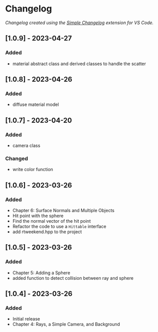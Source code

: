 # Changelog

*Changelog created using the [Simple Changelog](https://marketplace.visualstudio.com/items?itemName=tobiaswaelde.vscode-simple-changelog) extension for VS Code.*

## [1.0.9] - 2023-04-27
### Added
- material abstract class and derived classes to handle the scatter


## [1.0.8] - 2023-04-26
### Added
- diffuse material model


## [1.0.7] - 2023-04-20
### Added
- camera class

### Changed
- write color function


## [1.0.6] - 2023-03-26
### Added
- Chapter 6: Surface Normals and Multiple Objects
- Hit point with the sphere
- Find the normal vector of the hit point
- Refactor the code to use a `Hittable` interface
- add rtweekend.hpp to the project


## [1.0.5] - 2023-03-26
### Added
- Chapter 5: Adding a Sphere
- added function to detect collision between ray and sphere


## [1.0.4] - 2023-03-26
### Added
- Initial release
- Chapter 4: Rays, a Simple Camera, and Background